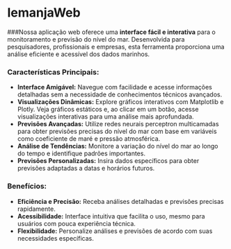 # IemanjaWeb

###Nossa aplicação web oferece uma **interface fácil e interativa** para o monitoramento e previsão do nível do mar. Desenvolvida para pesquisadores, profissionais e empresas, esta ferramenta proporciona uma análise eficiente e acessível dos dados marinhos.

### Características Principais:
- **Interface Amigável:** Navegue com facilidade e acesse informações detalhadas sem a necessidade de conhecimentos técnicos avançados.
- **Visualizações Dinâmicas:** Explore gráficos interativos com Matplotlib e Plotly. Veja gráficos estáticos e, ao clicar em um botão, acesse visualizações interativas para uma análise mais aprofundada.
- **Previsões Avançadas:** Utilize redes neurais perceptron multicamadas para obter previsões precisas do nível do mar com base em variáveis como coeficiente de maré e pressão atmosférica.
- **Análise de Tendências:** Monitore a variação do nível do mar ao longo do tempo e identifique padrões importantes.
- **Previsões Personalizadas:** Insira dados específicos para obter previsões adaptadas a datas e horários futuros.

### Benefícios:

- **Eficiência e Precisão:** Receba análises detalhadas e previsões precisas rapidamente.
- **Acessibilidade:** Interface intuitiva que facilita o uso, mesmo para usuários com pouca experiência técnica.
- **Flexibilidade:** Personalize análises e previsões de acordo com suas necessidades específicas.
